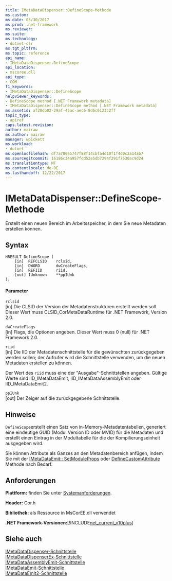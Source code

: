 ```yaml
---
title: IMetaDataDispenser::DefineScope-Methode
ms.custom: 
ms.date: 03/30/2017
ms.prod: .net-framework
ms.reviewer: 
ms.suite: 
ms.technology:
- dotnet-clr
ms.tgt_pltfrm: 
ms.topic: reference
api_name:
- IMetaDataDispenser.DefineScope
api_location:
- mscoree.dll
api_type:
- COM
f1_keywords:
- IMetaDataDispenser::DefineScope
helpviewer_keywords:
- DefineScope method [.NET Framework metadata]
- IMetaDataDispenser::DefineScope method [.NET Framework metadata]
ms.assetid: af28db02-29af-45ac-aec6-8d6c6123c2ff
topic_type:
- apiref
caps.latest.revision: 
author: mairaw
ms.author: mairaw
manager: wpickett
ms.workload:
- dotnet
ms.openlocfilehash: df7a700a5747f88f14cbfa4d10f1f4d0c2a14ab7
ms.sourcegitcommit: 16186c34a957fdd52e5db7294f291f7530ac9d24
ms.translationtype: MT
ms.contentlocale: de-DE
ms.lasthandoff: 12/22/2017
---
```

# <a name="imetadatadispenserdefinescope-method"></a>IMetaDataDispenser::DefineScope-Methode
Erstellt einen neuen Bereich im Arbeitsspeicher, in dem Sie neue Metadaten erstellen können.  
  
## <a name="syntax"></a>Syntax  
  
```  
HRESULT DefineScope (  
    [in]  REFCLSID    rclsid,  
    [in]  DWORD       dwCreateFlags,  
    [in]  REFIID      riid,   
    [out] IUnknown    **ppIUnk  
);  
```  
  
#### <a name="parameters"></a>Parameter  
 `rclsid`  
 [in] Die CLSID der Version der Metadatenstrukturen erstellt werden soll. Dieser Wert muss CLSID_CorMetaDataRuntime für .NET Framework, Version 2.0.  
  
 `dwCreateFlags`  
 [in] Flags, die Optionen angeben. Dieser Wert muss 0 (null) für .NET Framework 2.0.  
  
 `riid`  
 [in] Die IID der Metadatenschnittstelle für die gewünschten zurückgegeben werden sollen; der Aufrufer wird die Schnittstelle verwenden, um die neuen Metadaten erstellen zu können.  
  
 Der Wert des `riid` muss eine der "Ausgabe"-Schnittstellen angeben. Gültige Werte sind IID_IMetaDataEmit, IID_IMetaDataAssemblyEmit oder IID_IMetaDataEmit2.  
  
 `ppIUnk`  
 [out] Der Zeiger auf die zurückgegebene Schnittstelle.  
  
## <a name="remarks"></a>Hinweise  
 `DefineScope`erstellt einen Satz von in-Memory-Metadatentabellen, generiert eine eindeutige GUID (Modul Version ID oder MVID) für die Metadaten und erstellt einen Eintrag in der Modultabelle für die der Kompilierungseinheit ausgegeben wird.  
  
 Sie können Attribute als Ganzes an den Metadatenbereich anfügen, indem Sie mit der [IMetaDataEmit:: SetModuleProps](../../../../docs/framework/unmanaged-api/metadata/imetadataemit-setmoduleprops-method.md) oder [DefineCustomAttribute](../../../../docs/framework/unmanaged-api/metadata/imetadataemit-definecustomattribute-method.md) Methode nach Bedarf.  
  
## <a name="requirements"></a>Anforderungen  
 **Plattform:** finden Sie unter [Systemanforderungen](../../../../docs/framework/get-started/system-requirements.md).  
  
 **Header:** Cor.h  
  
 **Bibliothek:** als Ressource in MsCorEE.dll verwendet  
  
 **.NET Framework-Versionen:**[!INCLUDE[net_current_v10plus](../../../../includes/net-current-v10plus-md.md)]  
  
## <a name="see-also"></a>Siehe auch  
 [IMetaDataDispenser-Schnittstelle](../../../../docs/framework/unmanaged-api/metadata/imetadatadispenser-interface.md)  
 [IMetaDataDispenserEx-Schnittstelle](../../../../docs/framework/unmanaged-api/metadata/imetadatadispenserex-interface.md)  
 [IMetaDataAssemblyEmit-Schnittstelle](../../../../docs/framework/unmanaged-api/metadata/imetadataassemblyemit-interface.md)  
 [IMetaDataEmit-Schnittstelle](../../../../docs/framework/unmanaged-api/metadata/imetadataemit-interface.md)  
 [IMetaDataEmit2-Schnittstelle](../../../../docs/framework/unmanaged-api/metadata/imetadataemit2-interface.md)
